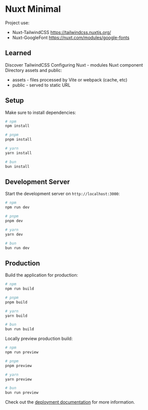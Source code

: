 # Nuxt Minimal

Project use:

- Nuxt-TailwindCSS https://tailwindcss.nuxtjs.org/
- Nuxt-GoogleFont https://nuxt.com/modules/google-fonts

## Learned
Discover TailwindCSS
Configuring Nuxt - modules
Nuxt component
Directory assets and public:
- assets - files processed by Vite or webpack (cache, etc)
- public - served to static URL

## Setup

Make sure to install dependencies:

```bash
# npm
npm install

# pnpm
pnpm install

# yarn
yarn install

# bun
bun install
```

## Development Server

Start the development server on `http://localhost:3000`:

```bash
# npm
npm run dev

# pnpm
pnpm dev

# yarn
yarn dev

# bun
bun run dev
```

## Production

Build the application for production:

```bash
# npm
npm run build

# pnpm
pnpm build

# yarn
yarn build

# bun
bun run build
```

Locally preview production build:

```bash
# npm
npm run preview

# pnpm
pnpm preview

# yarn
yarn preview

# bun
bun run preview
```

Check out the [deployment documentation](https://nuxt.com/docs/getting-started/deployment) for more information.
